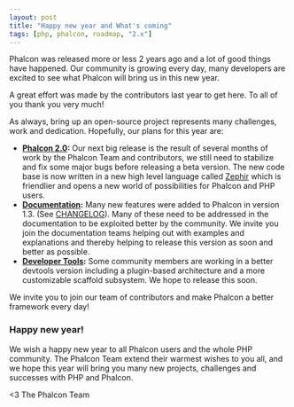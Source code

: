 ```yaml
---
layout: post
title: "Happy new year and What's coming"
tags: [php, phalcon, roadmap, "2.x"]
---
```


Phalcon was released more or less 2 years ago and a lot of good things have happened. Our community is growing every day, many developers are excited to see what Phalcon will bring us in this new year.

A great effort was made by the contributors last year to get here. To all of you thank you very much!

<!--more-->
As always, bring up an open-source project represents many challenges, work and dedication. Hopefully, our plans for this year are:

- **[Phalcon 2.0](https://github.com/phalcon/cphalcon/tree/phalcon-v2.0.0/phalcon):** 
  Our next big release is the result of several months of work by the Phalcon Team and contributors, we still need to stabilize and fix some major bugs before releasing a beta version. The new code base is now written in a new high level language called [Zephir](https://github.com/phalcon/zephir) which is friendlier and opens a new world of possibilities for Phalcon and PHP users. 
- **[Documentation](https://github.com/phalcon/docs):** 
  Many new features were added to Phalcon in version 1.3. (See [CHANGELOG](https://github.com/phalcon/cphalcon/blob/phalcon-v1.3.0/CHANGELOG)). Many of these need to be addressed in the documentation to be exploited better by the community. We invite you join the documentation teams helping out with examples and explanations and thereby helping to release this version as soon and better as possible.
- **[Developer Tools](https://github.com/phalcon/phalcon-devtools):**
  Some community members are working in a better devtools version including a plugin-based architecture and a more customizable scaffold subsystem. We hope to release this soon.

We invite you to join our team of contributors and make Phalcon a better framework every day!

### Happy new year!

We wish a happy new year to all Phalcon users and the whole PHP community. The Phalcon Team extend their warmest wishes to you all, and we hope this year will bring you many new projects, challenges and successes with PHP and Phalcon.


<3 The Phalcon Team
